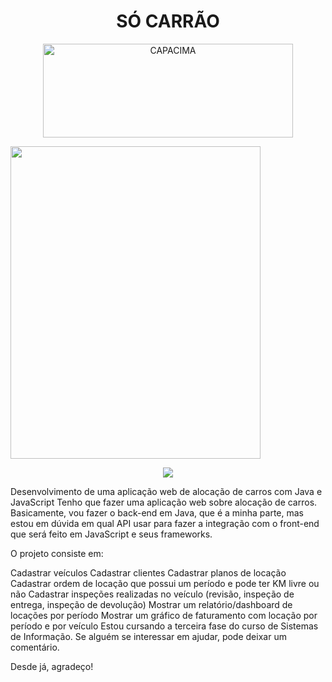 
<h1 align="center"> SÓ CARRÃO </h1>
<p align="center"><img src="https://user-images.githubusercontent.com/58978196/235609352-99f2d691-e09b-4e62-9182-2dd2ecac7b2e.png" alt="CAPACIMA" width="400" height="150"></p>

<p><img src="https://user-images.githubusercontent.com/58978196/235606866-50429c22-8c67-478e-984c-00f25913683e.png" width="400" height="500" class="left"></p>

 <p align="center">
<img src="http://img.shields.io/static/v1?label=STATUS&message=EM%20DESENVOLVIMENTO&color=GREEN&style=for-the-badge"/>
</p>

Desenvolvimento de uma aplicação web de alocação de carros com Java e JavaScript
Tenho que fazer uma aplicação web sobre alocação de carros. Basicamente, vou fazer o back-end em Java, que é a minha parte, mas estou em dúvida em qual API usar para fazer a integração com o front-end que será feito em JavaScript e seus frameworks.

O projeto consiste em:

Cadastrar veículos
Cadastrar clientes
Cadastrar planos de locação
Cadastrar ordem de locação que possui um período e pode ter KM livre ou não
Cadastrar inspeções realizadas no veículo (revisão, inspeção de entrega, inspeção de devolução)
Mostrar um relatório/dashboard de locações por período
Mostrar um gráfico de faturamento com locação por período e por veículo
Estou cursando a terceira fase do curso de Sistemas de Informação. Se alguém se interessar em ajudar, pode deixar um comentário.

Desde já, agradeço!
